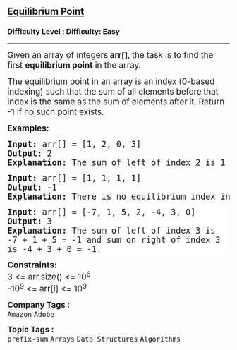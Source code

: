 <h2><a href="https://www.geeksforgeeks.org/problems/equilibrium-point-1587115620/1">Equilibrium Point</a></h2><h3>Difficulty Level : Difficulty: Easy</h3><hr><div class="problems_problem_content__Xm_eO" style="user-select: auto;"><p style="user-select: auto;"><span style="font-size: 14pt; user-select: auto;">Given an array of integers<strong style="user-select: auto;"> arr[]</strong>,<strong style="user-select: auto;"> </strong>the task is to find the first <strong style="user-select: auto;">equilibrium point</strong>&nbsp;in the array.</span></p>
<p style="user-select: auto;"><span style="font-size: 14pt; user-select: auto;">The equilibrium point in an array is an index (0-based indexing) such that the sum of all elements before<strong style="user-select: auto;">&nbsp;</strong>that index is the&nbsp;same&nbsp;as the&nbsp;sum<strong style="user-select: auto;">&nbsp;</strong>of elements&nbsp;after<strong style="user-select: auto;">&nbsp;</strong>it.&nbsp;</span><span style="font-size: 14pt; user-select: auto;">Return -1 if no such point exists.&nbsp;</span></p>
<p style="user-select: auto;"><span style="font-size: 14pt; user-select: auto;"><strong style="user-select: auto;">Examples:</strong></span></p>
<pre style="user-select: auto;"><span style="font-size: 14pt; user-select: auto;"><strong style="user-select: auto;">Input: </strong>arr[] = [1, 2, 0, 3]<br style="user-select: auto;"><strong style="user-select: auto;">Output: </strong>2<strong style="user-select: auto;"> 
Explanation: </strong></span><span style="font-size: 18.6667px; user-select: auto;">The sum of left of index 2 is 1 + 2 = 3 and sum on right of index 2 is 0 + 3 = 3.</span></pre>
<pre style="user-select: auto;"><span style="font-size: 14pt; user-select: auto;"><strong style="user-select: auto;">Input: </strong>arr[] = [1, 1, 1, 1]<br style="user-select: auto;"><strong style="user-select: auto;">Output: </strong>-1<strong style="user-select: auto;">
Explanation: </strong>There is no equilibrium index in the array.<br style="user-select: auto;"></span></pre>
<pre style="text-wrap: wrap; color: rgb(34, 34, 34); background-color: rgb(255, 255, 255); user-select: auto;"><span style="font-size: 14pt; user-select: auto;"><strong style="user-select: auto;">Input: </strong>arr[] = [-7, 1, 5, 2, -4, 3, 0]</span><span style="color: rgb(34, 34, 34); user-select: auto;"><span style="text-wrap-mode: wrap; user-select: auto;"><br style="user-select: auto;"></span></span><span style="font-size: 14pt; user-select: auto;"><strong style="user-select: auto;">Output: </strong>3<strong style="user-select: auto;">
Explanation: </strong></span><span style="color: rgb(34, 34, 34); user-select: auto;"><span style="font-size: 18.6667px; text-wrap-mode: wrap; user-select: auto;">The sum of left of index 3 is -7 + 1 + 5 = -1 and sum on right of index 3 is -4 + 3 + 0 = -1.</span></span></pre>
<p style="user-select: auto;"><span style="font-size: 14pt; user-select: auto;"><strong style="user-select: auto;">Constraints:</strong><br style="user-select: auto;">3 &lt;= arr.size() &lt;= 10<sup style="user-select: auto;">6</sup><br style="user-select: auto;"><span style="font-size: 18.6667px; user-select: auto;">-10</span><sup style="user-select: auto;">9</sup>&nbsp;&lt;= arr[i] &lt;= 10<sup style="user-select: auto;">9</sup></span></p></div><p><span style=font-size:18px><strong>Company Tags : </strong><br><code>Amazon</code>&nbsp;<code>Adobe</code>&nbsp;<br><p><span style=font-size:18px><strong>Topic Tags : </strong><br><code>prefix-sum</code>&nbsp;<code>Arrays</code>&nbsp;<code>Data Structures</code>&nbsp;<code>Algorithms</code>&nbsp;